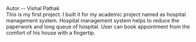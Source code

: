Autor --  Vishal Pathak
<br>
This is my first project. I built it for my academic project named as hospital management system.
Hospital management system helps to reduce the paperwork and long queue of hospital.
User can book appointment from the comfort of his house with a fingertip.

